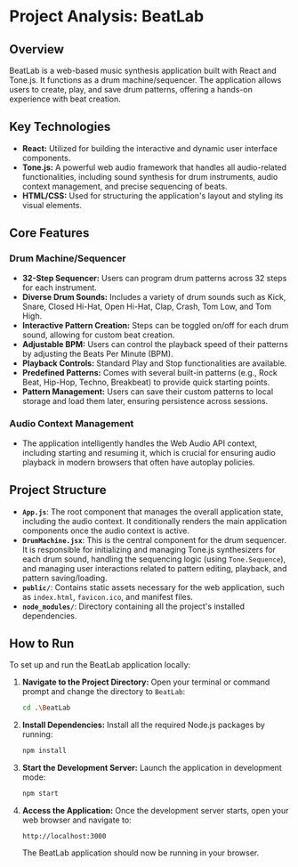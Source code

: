 # Project Analysis: BeatLab

## Overview
BeatLab is a web-based music synthesis application built with React and Tone.js. It functions as a drum machine/sequencer. The application allows users to create, play, and save drum patterns, offering a hands-on experience with beat creation.

## Key Technologies
*   **React:** Utilized for building the interactive and dynamic user interface components.
*   **Tone.js:** A powerful web audio framework that handles all audio-related functionalities, including sound synthesis for drum instruments, audio context management, and precise sequencing of beats.
*   **HTML/CSS:** Used for structuring the application's layout and styling its visual elements.

## Core Features

### Drum Machine/Sequencer
*   **32-Step Sequencer:** Users can program drum patterns across 32 steps for each instrument.
*   **Diverse Drum Sounds:** Includes a variety of drum sounds such as Kick, Snare, Closed Hi-Hat, Open Hi-Hat, Clap, Crash, Tom Low, and Tom High.
*   **Interactive Pattern Creation:** Steps can be toggled on/off for each drum sound, allowing for custom beat creation.
*   **Adjustable BPM:** Users can control the playback speed of their patterns by adjusting the Beats Per Minute (BPM).
*   **Playback Controls:** Standard Play and Stop functionalities are available.
*   **Predefined Patterns:** Comes with several built-in patterns (e.g., Rock Beat, Hip-Hop, Techno, Breakbeat) to provide quick starting points.
*   **Pattern Management:** Users can save their custom patterns to local storage and load them later, ensuring persistence across sessions.

### Audio Context Management
*   The application intelligently handles the Web Audio API context, including starting and resuming it, which is crucial for ensuring audio playback in modern browsers that often have autoplay policies.

## Project Structure

*   **`App.js`**: The root component that manages the overall application state, including the audio context. It conditionally renders the main application components once the audio context is active.
*   **`DrumMachine.jsx`**: This is the central component for the drum sequencer. It is responsible for initializing and managing Tone.js synthesizers for each drum sound, handling the sequencing logic (using `Tone.Sequence`), and managing user interactions related to pattern editing, playback, and pattern saving/loading.
*   **`public/`**: Contains static assets necessary for the web application, such as `index.html`, `favicon.ico`, and manifest files.
*   **`node_modules/`**: Directory containing all the project's installed dependencies.

## How to Run

To set up and run the BeatLab application locally:

1.  **Navigate to the Project Directory:**
    Open your terminal or command prompt and change the directory to `BeatLab`:
    ```bash
    cd .\BeatLab
    ```

2.  **Install Dependencies:**
    Install all the required Node.js packages by running:
    ```bash
    npm install
    ```

3.  **Start the Development Server:**
    Launch the application in development mode:
    ```bash
    npm start
    ```

4.  **Access the Application:**
    Once the development server starts, open your web browser and navigate to:
    ```
    http://localhost:3000
    ```
    The BeatLab application should now be running in your browser.
